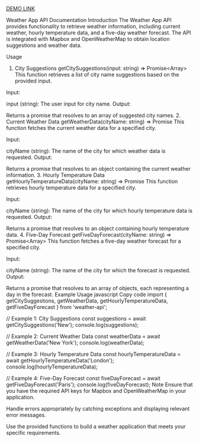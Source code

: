 [DEMO LINK](https://oksana-kyryienko.github.io/vue_weather/)

Weather App API Documentation
Introduction
The Weather App API provides functionality to retrieve weather information, including current weather, hourly temperature data, and a five-day weather forecast. The API is integrated with Mapbox and OpenWeatherMap to obtain location suggestions and weather data.

Usage
1. City Suggestions
getCitySuggestions(input: string) => Promise<Array<string>>
This function retrieves a list of city name suggestions based on the provided input.

Input:

input (string): The user input for city name.
Output:

Returns a promise that resolves to an array of suggested city names.
2. Current Weather Data
getWeatherData(cityName: string) => Promise<Object>
This function fetches the current weather data for a specified city.

Input:

cityName (string): The name of the city for which weather data is requested.
Output:

Returns a promise that resolves to an object containing the current weather information.
3. Hourly Temperature Data
getHourlyTemperatureData(cityName: string) => Promise<Object>
This function retrieves hourly temperature data for a specified city.

Input:

cityName (string): The name of the city for which hourly temperature data is requested.
Output:

Returns a promise that resolves to an object containing hourly temperature data.
4. Five-Day Forecast
getFiveDayForecast(cityName: string) => Promise<Array<Object>>
This function fetches a five-day weather forecast for a specified city.

Input:

cityName (string): The name of the city for which the forecast is requested.
Output:

Returns a promise that resolves to an array of objects, each representing a day in the forecast.
Example Usage
javascript
Copy code
import { getCitySuggestions, getWeatherData, getHourlyTemperatureData, getFiveDayForecast } from 'weather-api';

// Example 1: City Suggestions
const suggestions = await getCitySuggestions('New');
console.log(suggestions);

// Example 2: Current Weather Data
const weatherData = await getWeatherData('New York');
console.log(weatherData);

// Example 3: Hourly Temperature Data
const hourlyTemperatureData = await getHourlyTemperatureData('London');
console.log(hourlyTemperatureData);

// Example 4: Five-Day Forecast
const fiveDayForecast = await getFiveDayForecast('Paris');
console.log(fiveDayForecast);
Note
Ensure that you have the required API keys for Mapbox and OpenWeatherMap in your application.

Handle errors appropriately by catching exceptions and displaying relevant error messages.

Use the provided functions to build a weather application that meets your specific requirements.
